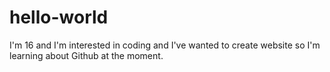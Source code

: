 # hello-world

I'm 16 and I'm interested in coding and I've wanted to create website so I'm learning about Github at the moment.
